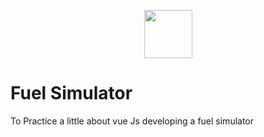 <p align="center">
  <a href="https://vuejs.org" rel="nofollow">
      <img src="https://camo.githubusercontent.com/ea4b7bb94a93176044d5b67afcb7858e73b398f3/68747470733a2f2f6769746875622e7375726d6f6e2e6d652f696d616765732f636f6d6d6f6e2f7675652d6c6f676f2e706e67" data-canonical-src="https://github.surmon.me/images/common/vue-logo.png" style="max-width:100%;" width="77px">
  </a>
</p>

# Fuel Simulator
To Practice a little about vue Js developing a fuel simulator
